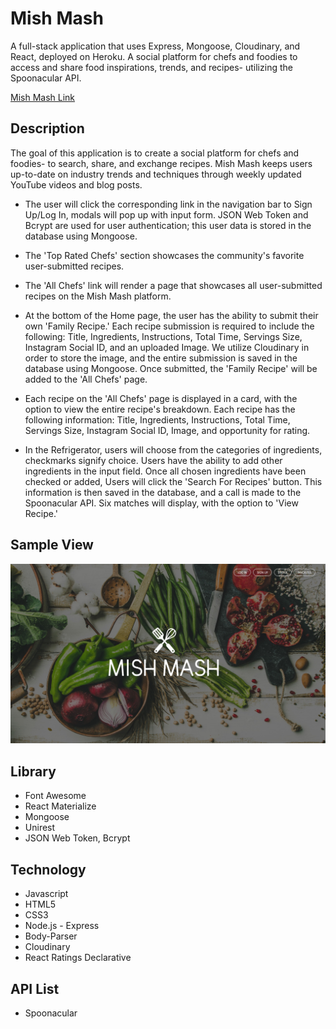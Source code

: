 # Mish Mash

A full-stack application that uses Express, Mongoose, Cloudinary, and React, deployed on Heroku. 
A social platform for chefs and foodies to access and share food inspirations, trends, and recipes- utilizing the Spoonacular API.

[Mish Mash Link](https://guarded-depths-70836.herokuapp.com/ "Mish-Mash Link")


## Description

The goal of this application is to create a social platform for chefs and foodies- to search, share, and exchange recipes.
Mish Mash keeps users up-to-date on industry trends and techniques through weekly updated YouTube videos and blog posts.

+ The user will click the corresponding link in the navigation bar to Sign Up/Log In, modals will pop up with input form. JSON Web Token and Bcrypt are used for user authentication; this user data is stored in the database using Mongoose. 

+ The 'Top Rated Chefs' section showcases the community's favorite user-submitted recipes. 

+ The 'All Chefs' link will render a page that showcases all user-submitted recipes on the Mish Mash platform.

+ At the bottom of the Home page, the user has the ability to submit their own 'Family Recipe.' Each recipe submission is required to include the following: Title, Ingredients, Instructions, Total Time, Servings Size, Instagram Social ID, and an uploaded Image. We utilize Cloudinary in order to store the image, and the entire submission is saved in the database using Mongoose. Once submitted, the 'Family Recipe' will be added to the 'All Chefs' page.

+ Each recipe on the 'All Chefs' page is displayed in a card, with the option to view the entire recipe's breakdown. Each recipe has the following information: Title, Ingredients, Instructions, Total Time, Servings Size, Instagram Social ID,  Image, and opportunity for rating.

+ In the Refrigerator, users will choose from the categories of ingredients, checkmarks signify choice. Users have the ability to add other ingredients in the input field. Once all chosen ingredients have been checked or added, Users will click the 'Search For Recipes' button. This information is then saved in the database, and a call is made to the Spoonacular API. Six matches will display, with the option to 'View Recipe.'



## Sample View

![Mish Mash App Screenshot](/client/public/images/screenshot.jpg/)


## Library 

+ Font Awesome
+ React Materialize
+ Mongoose
+ Unirest
+ JSON Web Token, Bcrypt

## Technology

+ Javascript
+ HTML5
+ CSS3
+ Node.js - Express
+ Body-Parser
+ Cloudinary
+ React Ratings Declarative

## API List

+ Spoonacular

